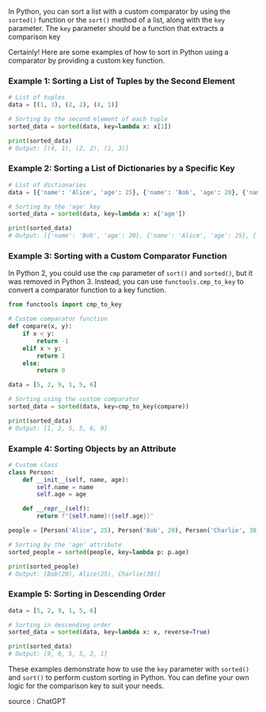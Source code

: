 In Python, you can sort a list with a custom comparator by using the `sorted()` function or the `sort()` method of a list, along with the `key` parameter. The `key` parameter should be a function that extracts a comparison key

Certainly! Here are some examples of how to sort in Python using a comparator by providing a custom key function.

### Example 1: Sorting a List of Tuples by the Second Element
```python
# List of tuples
data = [(1, 3), (2, 2), (4, 1)]

# Sorting by the second element of each tuple
sorted_data = sorted(data, key=lambda x: x[1])

print(sorted_data)
# Output: [(4, 1), (2, 2), (1, 3)]
```

### Example 2: Sorting a List of Dictionaries by a Specific Key
```python
# List of dictionaries
data = [{'name': 'Alice', 'age': 25}, {'name': 'Bob', 'age': 20}, {'name': 'Charlie', 'age': 30}]

# Sorting by the 'age' key
sorted_data = sorted(data, key=lambda x: x['age'])

print(sorted_data)
# Output: [{'name': 'Bob', 'age': 20}, {'name': 'Alice', 'age': 25}, {'name': 'Charlie', 'age': 30}]
```

### Example 3: Sorting with a Custom Comparator Function
In Python 2, you could use the `cmp` parameter of `sort()` and `sorted()`, but it was removed in Python 3. Instead, you can use `functools.cmp_to_key` to convert a comparator function to a key function.

```python
from functools import cmp_to_key

# Custom comparator function
def compare(x, y):
    if x < y:
        return -1
    elif x > y:
        return 1
    else:
        return 0

data = [5, 2, 9, 1, 5, 6]

# Sorting using the custom comparator
sorted_data = sorted(data, key=cmp_to_key(compare))

print(sorted_data)
# Output: [1, 2, 5, 5, 6, 9]
```

### Example 4: Sorting Objects by an Attribute
```python
# Custom class
class Person:
    def __init__(self, name, age):
        self.name = name
        self.age = age

    def __repr__(self):
        return f"{self.name}({self.age})"

people = [Person('Alice', 25), Person('Bob', 20), Person('Charlie', 30)]

# Sorting by the 'age' attribute
sorted_people = sorted(people, key=lambda p: p.age)

print(sorted_people)
# Output: [Bob(20), Alice(25), Charlie(30)]
```

### Example 5: Sorting in Descending Order
```python
data = [5, 2, 9, 1, 5, 6]

# Sorting in descending order
sorted_data = sorted(data, key=lambda x: x, reverse=True)

print(sorted_data)
# Output: [9, 6, 5, 5, 2, 1]
```

These examples demonstrate how to use the `key` parameter with `sorted()` and `sort()` to perform custom sorting in Python. You can define your own logic for the comparison key to suit your needs.


source : ChatGPT